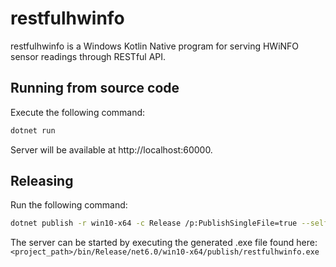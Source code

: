 # restfulhwinfo

restfulhwinfo is a Windows Kotlin Native program for serving HWiNFO sensor readings through RESTful API.

## Running from source code
Execute the following command:
```bash
dotnet run
```

Server will be available at http://localhost:60000.

## Releasing
Run the following command:
```bash
dotnet publish -r win10-x64 -c Release /p:PublishSingleFile=true --self-contained
```

The server can be started by executing the generated .exe file found here: `<project_path>/bin/Release/net6.0/win10-x64/publish/restfulhwinfo.exe`
